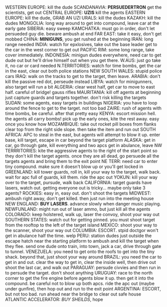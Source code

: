 WESTERN EUROPE:			kill the dude
SCANDANAVIA:			**PERSUEDERTRON** get the scientists, get out
CENTRAL EUROPE:			**UZIS** kill the agents
EASTERN EUROPE:			kill the dude, GRAB AN UZI
URALS:					kill the dudes
KAZAKH:					kill the dudes
MONGOLIA:				long way around to get into compound, leave car at the early gate
SIBERIA:				easy sweep
KAMCHATKA:				must go in order, don't let persueded guy die.  beware ambush at end
FAR EAST:				take it easy, don't get mobbed
CHINA:					**MINIGUNS**, you get rushed at the beginning
IRAN:					long range needed
INDIA:					watch for epxlosives, take out the base leader
						get to the car in the west corner to get out
PACIFIC RIM:			some long range, take cover immediately.
INDONESIA:				minigun dudes everywhere, need car to get dude out
						but he'll drive himself out when you get there.
W.AUS:					just go take it, no car or card needed
N.TERRITORIES:			watch for time bombs, get the car in the east, clear out both police stations
NEW SOUTH WALES:		stupid police cars
IRAQ:					walk on the tracks to get to the target, then leave.
ARABIA:					don't kill the passive red dot, perseude instead
LIBYA:					watch for minigunners, also target will run a bit
ALGERIA:				clear west half, get car to move to east half. careful of bridge! gauss rifles
MAURITANIA:				kill off agents at beginning
						just capture  guards and targets together.  don't risk killing the targets
SUDAN:					some agents, easy targets in buildings
NIGERIA:				you have to loop around the fence to get to the target.  not too bad
ZAIRE:					rush of agents with time bombs, be careful.  after that pretty easy
KENYA:					escort mission hell. the agents all carry bombs!
                        pick up the early ones, kite the rest away.  easy once you know how
MOZAMBIQUE:				take out rocket pill boxes from flanks
						clear top from the right side slope.  then take the item and run out
SOUTH AFRICA:			APC to steal in the east, but agents will attempt to blow it up.
						enter base, kill target, escape in car beyond the target platform
ALASKA:					get in car, go through gate, kill everything and two apcs
						get in abulance, leave
NW TERRRITORIES:		kite the aggressive agents to the right of the start point so they don't kill 
						the target agents. once they are all dead, go persuede all the targets agents and bring them to the exit point
NE TERR:				need car to enter tiny compound.
						make sure it doesn't blow up or you'll get locked in
GREENLAND:				kill tower guards, roll in, kill your way to the target, walk back.
						wait for apc full of guards, kill them.  ride the apc out
YOKUN:					kill your way over to the target, pursude, walk back
CALIFORNIA:				target guards have lasers, watch out.
						getting everyone out is tricky... maybe only take 3 agents?
ROCKIES:				easy in, easy out.  don't shoot the targets
MIDWEST:				ambush right away, don't get killed.  then just run into the meeting house
NEW ENGLAND:			**BUY LASERS**.  advance slowly when danger music playing.
NEWFUNLAND:				might run out of laser ammo, but just kill all the agents
COLORADO:				keep holstered, walk up, laser the convoy, shoot your way out
SOUTHERN STATES:		watch out for getting pinned.
						you must shoot target from the rooftop to the left of the target island
MEXICO:					shoot your way to the scanner, shoot your way out
COLUMBIA:				ESCORT. stpid doctgor won't get in abulance half the time.  welp
PERU:					station dudes just outside the escape hatch near the starting platform to
						ambush and kill the target when they flee.
						send one dude onto train, into town, jack a car, drive through gate to tunnel.
VENEZUELA:				you need to get onto the roofs to get into the tiny shack.
						beyond that, just shoot your way around
BRAZIL:					you need the car to get in and out.
						clear the way to get in, clear the inside well, then drive out
						shoot the last car, and walk out
PARAGUAY:				persude  civvies and then run in to persude the target.  don't shoot anything
URUGUAY:				race to the north corner to get the fire engine before agents blow it up.
						then get it into the compound.  be careful not to blow up both apcs.
						ride the apc out (maybe under gunfire), then hop out and run to the exit point
ARGENTINA:				ESCORT, but not too bad.  run ahead near the bridge to clear out safe house
ATLANTIC ACCELERATOR:	*BUY SHEILDS*, hope
